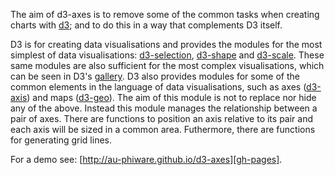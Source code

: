 The aim of d3-axes is to remove some of the common tasks when creating charts
with [d3][d3]; and to do this in a way that complements D3 itself.

D3 is for creating data visualisations and provides the modules for the most
simplest of data visualisations: [d3-selection][d3-selection],
[d3-shape][d3-shape] and [d3-scale][d3-scale]. These same modules are also
sufficient for the most complex visualisations, which can be seen in D3's
[gallery][gallery]. D3 also provides modules for some of the common elements in
the language of data visualisations, such as axes ([d3-axis][d3-axis]) and maps
([d3-geo][d3-geo]).
The aim of this module is not to replace nor hide any of the above. Instead this
module manages the relationship between a pair of axes. There are functions to
position an axis relative to its pair and each axis will be sized in a common
area.
Futhermore, there are functions for generating grid lines.

For a demo see: [http://au-phiware.github.io/d3-axes][gh-pages].

[d3]: https://www.npmjs.com/package/d3
[d3-selection]: https://www.npmjs.com/package/d3-selection
[d3-shape]: https://www.npmjs.com/package/d3-shape
[d3-scale]: https://www.npmjs.com/package/d3-scale
[d3-axis]: https://www.npmjs.com/package/d3-axis
[d3-geo]: https://www.npmjs.com/package/d3-geo
[gallery]: https://github.com/d3/d3/wiki/Gallery
[gh-pages]: http://au-phiware.github.io/d3-axes
